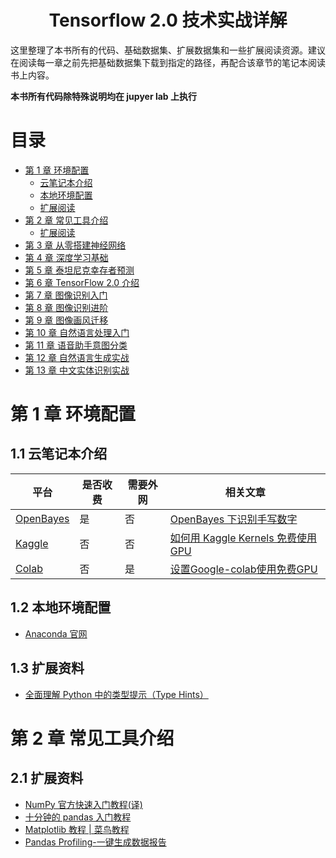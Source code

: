 <!-- prettier-ignore-start -->
<!-- markdownlint-disable -->
<h1 align="center">
    <a>Tensorflow 2.0 技术实战详解</a>
</h1>

这里整理了本书所有的代码、基础数据集、扩展数据集和一些扩展阅读资源。建议在阅读每一章之前先把基础数据集下载到指定的路径，再配合该章节的笔记本阅读书上内容。

**本书所有代码除特殊说明均在 jupyer lab 上执行**

<!-- markdownlint-enable -->
<!-- prettier-ignore-end -->

# 目录

- [第 1 章 环境配置](#第-1-章-环境配置)
  - [云笔记本介绍](#1.1-云笔记本介绍)
  - [本地环境配置](#1.2-本地环境配置)
  - [扩展阅读](#1.3-扩展阅读)
- [第 2 章 常见工具介绍](#第-2-章-常见工具介绍)
  - [扩展阅读](#2.1-扩展阅读)
- [第 3 章 从零搭建神经网络](#第-3-章-从零搭建神经网络)
- [第 4 章 深度学习基础](#第-4-章-深度学习基础)
- [第 5 章 泰坦尼克幸存者预测](#第-5-章-泰坦尼克幸存者预测)
- [第 6 章 TensorFlow 2.0 介绍](#第-6-章-tensorflow-20-介绍)
- [第 7 章 图像识别入门](#第-7-章-图像识别入门)
- [第 8 章 图像识别进阶](#第-8-章-图像识别进阶)
- [第 9 章 图像画风迁移](#第-9-章-图像画风迁移)
- [第 10 章 自然语言处理入门](#第-10-章-自然语言处理入门)
- [第 11 章 语音助手意图分类](#第-11-章-语音助手意图分类)
- [第 12 章 自然语言生成实战](#第-12-章-自然语言生成实战)
- [第 13 章 中文实体识别实战](#第-13-章-中文实体识别实战)

# 第 1 章 环境配置

## 1.1 云笔记本介绍

| 平台        | 是否收费 | 需要外网 | 相关文章                            |
| ----------- | -------- | -------- | ----------------------------------- |
| [OpenBayes] | 是       | 否       | [OpenBayes 下识别手写数字]          |
| [Kaggle]    | 否       | 否       | [如何用 Kaggle Kernels 免费使用GPU] |
| [Colab]     | 否       | 是       | [设置Google-colab使用免费GPU]       |

## 1.2 本地环境配置

- [Anaconda 官网](https://www.anaconda.com/distribution/#download-section)

## 1.3 扩展资料

- [全面理解 Python 中的类型提示（Type Hints）](https://sikasjc.github.io/2018/07/14/type-hint-in-python/)

# 第 2 章 常见工具介绍

## 2.1 扩展资料

- [NumPy 官方快速入门教程(译)](https://juejin.im/post/5a76d2c56fb9a063557d8357)
- [十分钟的 pandas 入门教程](https://ericfu.me/10-minutes-to-pandas/)
- [Matplotlib 教程 | 菜鸟教程](https://www.runoob.com/w3cnote/matplotlib-tutorial.html)
- [Pandas Profiling-一键生成数据报告](https://mathpretty.com/11152.html)

<!-- prettier-ignore-start -->
<!-- markdownlint-disable -->
[OpenBayes]: https://openbayes.com/
[OpenBayes 下识别手写数字]: https://openbayes.com/docs/tutorial-mnist/
[Kaggle]: https://www.kaggle.com
[如何用 Kaggle Kernels 免费使用GPU]: https://zhuanlan.zhihu.com/p/36824585
[Colab]: https://colab.research.google.com/
[设置Google-colab使用免费GPU]: https://gabriel1225.github.io/%E8%AE%BE%E7%BD%AEGoogle-colab%E4%BD%BF%E7%94%A8%E5%85%8D%E8%B4%B9GPU.html
<!-- markdownlint-enable -->
<!-- prettier-ignore-end -->